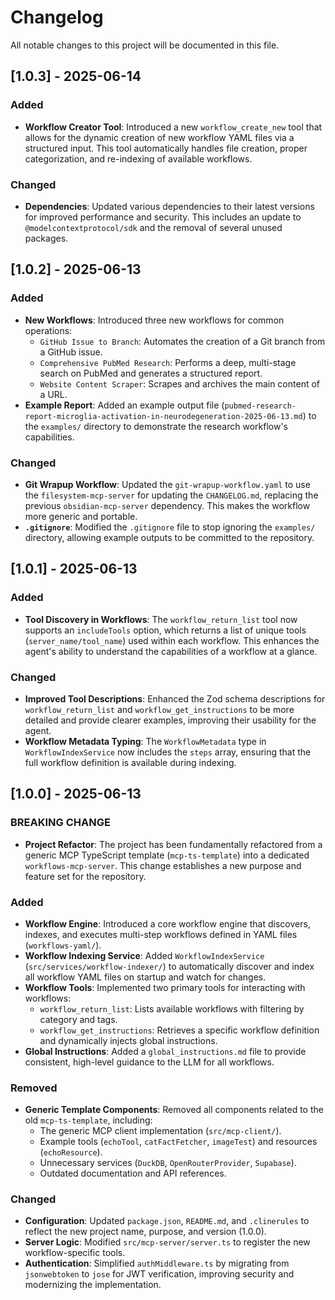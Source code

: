 # Changelog

All notable changes to this project will be documented in this file.

## [1.0.3] - 2025-06-14

### Added

- **Workflow Creator Tool**: Introduced a new `workflow_create_new` tool that allows for the dynamic creation of new workflow YAML files via a structured input. This tool automatically handles file creation, proper categorization, and re-indexing of available workflows.

### Changed

- **Dependencies**: Updated various dependencies to their latest versions for improved performance and security. This includes an update to `@modelcontextprotocol/sdk` and the removal of several unused packages.

## [1.0.2] - 2025-06-13

### Added

- **New Workflows**: Introduced three new workflows for common operations:
  - `GitHub Issue to Branch`: Automates the creation of a Git branch from a GitHub issue.
  - `Comprehensive PubMed Research`: Performs a deep, multi-stage search on PubMed and generates a structured report.
  - `Website Content Scraper`: Scrapes and archives the main content of a URL.
- **Example Report**: Added an example output file (`pubmed-research-report-microglia-activation-in-neurodegeneration-2025-06-13.md`) to the `examples/` directory to demonstrate the research workflow's capabilities.

### Changed

- **Git Wrapup Workflow**: Updated the `git-wrapup-workflow.yaml` to use the `filesystem-mcp-server` for updating the `CHANGELOG.md`, replacing the previous `obsidian-mcp-server` dependency. This makes the workflow more generic and portable.
- **`.gitignore`**: Modified the `.gitignore` file to stop ignoring the `examples/` directory, allowing example outputs to be committed to the repository.

## [1.0.1] - 2025-06-13

### Added

- **Tool Discovery in Workflows**: The `workflow_return_list` tool now supports an `includeTools` option, which returns a list of unique tools (`server_name/tool_name`) used within each workflow. This enhances the agent's ability to understand the capabilities of a workflow at a glance.

### Changed

- **Improved Tool Descriptions**: Enhanced the Zod schema descriptions for `workflow_return_list` and `workflow_get_instructions` to be more detailed and provide clearer examples, improving their usability for the agent.
- **Workflow Metadata Typing**: The `WorkflowMetadata` type in `WorkflowIndexService` now includes the `steps` array, ensuring that the full workflow definition is available during indexing.

## [1.0.0] - 2025-06-13

### BREAKING CHANGE

- **Project Refactor**: The project has been fundamentally refactored from a generic MCP TypeScript template (`mcp-ts-template`) into a dedicated `workflows-mcp-server`. This change establishes a new purpose and feature set for the repository.

### Added

- **Workflow Engine**: Introduced a core workflow engine that discovers, indexes, and executes multi-step workflows defined in YAML files (`workflows-yaml/`).
- **Workflow Indexing Service**: Added `WorkflowIndexService` (`src/services/workflow-indexer/`) to automatically discover and index all workflow YAML files on startup and watch for changes.
- **Workflow Tools**: Implemented two primary tools for interacting with workflows:
  - `workflow_return_list`: Lists available workflows with filtering by category and tags.
  - `workflow_get_instructions`: Retrieves a specific workflow definition and dynamically injects global instructions.
- **Global Instructions**: Added a `global_instructions.md` file to provide consistent, high-level guidance to the LLM for all workflows.

### Removed

- **Generic Template Components**: Removed all components related to the old `mcp-ts-template`, including:
  - The generic MCP client implementation (`src/mcp-client/`).
  - Example tools (`echoTool`, `catFactFetcher`, `imageTest`) and resources (`echoResource`).
  - Unnecessary services (`DuckDB`, `OpenRouterProvider`, `Supabase`).
  - Outdated documentation and API references.

### Changed

- **Configuration**: Updated `package.json`, `README.md`, and `.clinerules` to reflect the new project name, purpose, and version (1.0.0).
- **Server Logic**: Modified `src/mcp-server/server.ts` to register the new workflow-specific tools.
- **Authentication**: Simplified `authMiddleware.ts` by migrating from `jsonwebtoken` to `jose` for JWT verification, improving security and modernizing the implementation.
